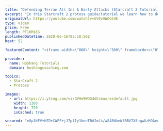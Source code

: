 ```yaml
---
title: "Defending Terran All Ins & Early Attacks [Starcraft 2 Tutorial]"
excerpt: "In this Starcraft 2 protoss guide/tutorial we learn how to defend early Terran attacks. After watching this how-to, you'll feel very confident against aggressive terran players!  Starcraft 2: Protoss vs Terran | Defending Attacks  Coaching --------------------------------------------------------------------------"
originalUrl: https://youtube.com/watch?v=GV9e9WOG4dE
type: video
price: Free
length: PT16M16S
publishedDateTime: 2020-06-16T02:10:50Z
heat: 52

featuredContent: "<iframe width=\"800\" height=\"500\" frameborder=\"0\" src=\"https://www.youtube.com/embed/GV9e9WOG4dE\" allow=\"accelerometer; autoplay; encrypted-media; gyroscope; picture-in-picture\" allowfullscreen></iframe>"

provider:
  name: HuShang Tutorials
  domain: hushangcoaching.com

topics:
  - StarCraft 2
  - Protoss

images:
  - url: https://i.ytimg.com/vi/GV9e9WOG4dE/maxresdefault.jpg
    width: 1280
    height: 720
    isCached: true

secured: "e8p1NFV+HZD+CWPE+jJ7plIy1hneTBdImlb/w84BNheWfBRV7X5ngwUzMOAewh+O9fcSbXy/D9KfKknJCuKmGKR8xl17GXY00olxxaWEhHld8a3B9hMRRayrXNKa5YFmVP2J12OWjF6WwnoWtNxDy9BXlXWd7Jj7afgZ6udUO6EX4oLEcY3wPWvHvzmNmPknFNSITMhuHC7JHYTxqEcf3cd+CxtySgUOH/BeKFaC1sLu6sKXQm5i8X0V9ecJqNAyzsjTesd0Yk8IlIf46ji8CiJ+9lMJk9gA+zZa7uTPJFgPyZIz0i2rlCEe+Yr07VVFwUPEFHuSgwsXhXts8kcjrx5NR1s0a1OKRXjHR6A9K71Gcwn7IeF/x9VhtdVq5a8gS6iEuTID8+qroQGvqeBIYml/WEVCbeoj9/wVD/rFQgk=;w14vk/Twj8JnYvwefEgWVQ=="
---
```


